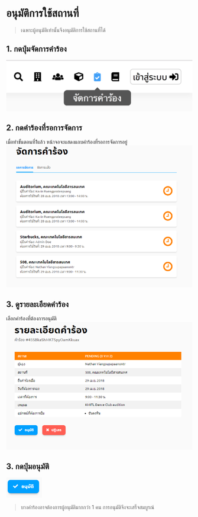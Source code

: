# อนุมัติการใช้สถานที่
> เฉพาะผู้อนุมัติเท่านั้นจึงอนุมัติการใช้สถานที่ได้

## 1. กดปุ่มจัดการคำร้อง
![](../img/navigation-bar/manage-request-button.png)<br>
## 2. กดคำร้องที่รอการจัดการ
เมื่อทำขั้นตอนที่1แล้ว หน้าจอจะแสดงแถบคำร้องที่รอการจัดการอยู่<br>
  ![](../man-img/08.accept-request/waiting-request.png)
## 3. ดูรายละเอียดคำร้อง
เลือกคำร้องที่ต้องการอนุมัติ<br>
  ![](../man-img/08.accept-request/request-detail.png)
 

## 3. กดปุ่มอนุมัติ
![](../man-img/08.accept-request/accept.png)

> บางคำร้องอาจต้องการผู้อนุมัติมากกว่า 1 คน การอนุมัติจึงจะเสร็จสมบูรณ์
